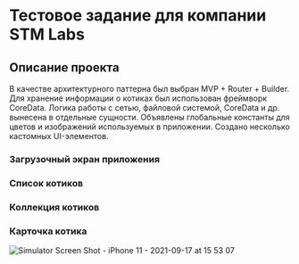 # Тестовое задание для компании STM Labs
## Описание проекта
В качестве архитектурного паттерна был выбран MVP + Router + Builder.
Для хранение информации о котиках был использован фреймворк CoreData.
Логика работы с сетью, файловой системой, CoreData и др. вынесена в отдельные сущности.
Объявлены глобальные константы для цветов и изображений используемых в приложении.
Создано несколько кастомных UI-элементов.

### Загрузочный экран приложения 

### Список котиков

### Коллекция котиков

### Карточка котика
![Simulator Screen Shot - iPhone 11 - 2021-09-17 at 15 53 07](https://user-images.githubusercontent.com/48614376/133785959-43010bb5-9df5-48c3-ae66-dc2da35061da.png)


